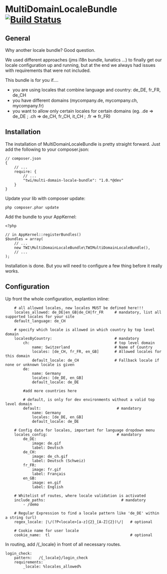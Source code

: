 MultiDomainLocaleBundle [![Build Status](https://travis-ci.org/thomaswiener/MultiDomainLocaleBundle.png?branch=master)](https://travis-ci.org/thomaswiener/MultiDomainLocaleBundle)
===================

## General

Why another locale bundle? Good question.

We used different approaches (jms i18n bundle, lunatics ...) to finally get our locale configuration up and running, but at the end we always had issues
with requirements that were not included.

This bundle is for you if....

* you are using locales that combine language and country: de_DE, fr_FR, de_CH
* you have different domains (mycompany.de, mycompany.ch, mycompany.fr)
* you want to allow only certain locales for certain domains (eg. .de => de_DE ; .ch => de_CH, fr_CH, it_CH ; .fr => fr_FR)

## Installation

The installation of MultiDomainLocaleBundle is pretty straight forward. Just add the following to your composer.json:

```
// composer.json
{
    // ...
    require: {
        // ...
        "twi/multi-domain-locale-bundle": "1.0.*@dev"
    }
}
```

Update your lib with composer update:

```
php composer.phar update
```

Add the bundle to your AppKernel:

```
<?php

// in AppKernel::registerBundles()
$bundles = array(
    // ...
    new TWI\MultiDomainLocaleBundle\TWIMultiDomainLocaleBundle(),
    // ...
);
```

Installation is done. But you will need to configure a few thing before it really works.

## Configuration

Up front the whole configuration, explantion inline:

```
    # all allowed locales, new locales MUST be defined here!!!
    locales_allowed: de_DE|en_GB|de_CH|fr_FR     # mandatory, list all supported locales for your site
    default_language: de_CH

    # specify which locale is allowed in which country by top level domain
    localesByCountry:                            # mandatory
        ch:                                      # top level domain
            name: Switzerland                    # Name of Country
            locales: [de_CH, fr_FR, en_GB]       # Allowed locales for this domain
            default_locale: de_CH                # Fallback locale if none or unknown locale is given
        de:
            name: Germany
            locales: [de_DE, en_GB]
            default_locale: de_DE

        #add more countries here

        # default, is only for dev environments without a valid top level domain
        default:                                  # mandatory
            name: Germany
            locales: [de_DE, en_GB]
            default_locale: de_DE

    # Config data for locales, important for language dropdown menu
    locales_config:                               # mandatory
        de_DE:
            image: de.gif
            label: Deutsch
        de_CH:
            image: de_ch.gif
            label: Deutsch (Schweiz)
        fr_FR:
            image: fr.gif
            label: Français
        en_GB:
            image: en.gif
            label: English

    # Whitelist of routes, where locale validation is activated
    include_paths:                                  # mandatory
        - /demo

    # Regular Expression to find a locale pattern like 'de_DE' within a string (url)
    regex_locale: |\/(?P<locale>[a-z]{2}_[A-Z]{2})\/|   # optional

    # Cookie name for user locale
    cookie_name:  tl                                    # optional
```

In routing, add /{_locale} in front of all necessary routes.

```
login_check:
    pattern:   /{_locale}/login_check
    requirements:
        _locale: %locales_allowed%
```
